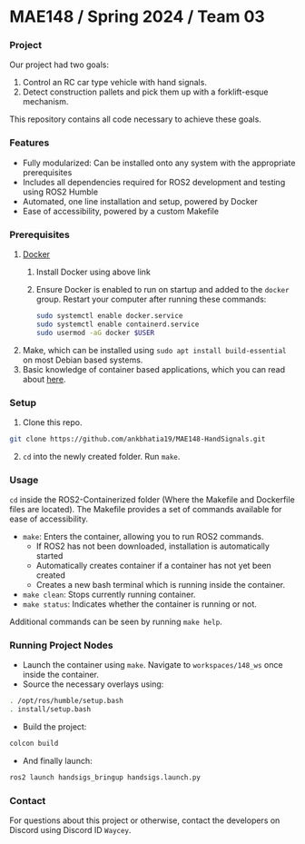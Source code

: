 # MAE148 / Spring 2024 / Team 03

### Project
Our project had two goals:
1. Control an RC car type vehicle with hand signals.
2. Detect construction pallets and pick them up with a forklift-esque mechanism.

This repository contains all code necessary to achieve these goals.

### Features

* Fully modularized: Can be installed onto any system with the appropriate prerequisites
* Includes all dependencies required for ROS2 development and testing using ROS2 Humble
* Automated, one line installation and setup, powered by Docker
* Ease of accessibility, powered by a custom Makefile

### Prerequisites

1. [Docker](https://docs.docker.com/get-docker/)
   1. Install Docker using above link
   2. Ensure Docker is enabled to run on startup and added to the `docker` group. Restart your computer after running these commands:

      ```bash
      sudo systemctl enable docker.service
      sudo systemctl enable containerd.service
      sudo usermod -aG docker $USER
      ```
2. Make, which can be installed using `sudo apt install build-essential` on most Debian based systems.
3. Basic knowledge of container based applications, which you can read about [here](https://docker-curriculum.com/).

### Setup

1. Clone this repo.

```sh
git clone https://github.com/ankbhatia19/MAE148-HandSignals.git
```

2. `cd` into the newly created folder. Run `make`.

### Usage

`cd` inside the ROS2-Containerized folder (Where the Makefile and Dockerfile files are located). The Makefile provides a set of commands available for ease of accessibility.

* `make`: Enters the container, allowing you to run ROS2 commands.
  * If ROS2 has not been downloaded, installation is automatically started
  * Automatically creates container if a container has not yet been created
  * Creates a new bash terminal which is running inside the container.
* `make clean`: Stops currently running container.
* `make status`: Indicates whether the container is running or not.

Additional commands can be seen by running `make help`.

### Running Project Nodes
* Launch the container using `make`. Navigate to `workspaces/148_ws` once inside the container.
* Source the necessary overlays using:
```sh
. /opt/ros/humble/setup.bash
. install/setup.bash
```
* Build the project:
```sh
colcon build
```
* And finally launch:
```sh
ros2 launch handsigs_bringup handsigs.launch.py
```

### Contact

For questions about this project or otherwise, contact the developers on Discord using Discord ID `Waycey`.
